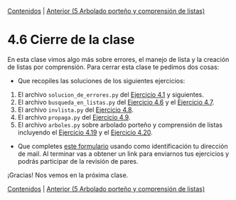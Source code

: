 [Contenidos](../Contenidos.md) \| [Anterior (5 Arbolado porteño y comprensión de listas)](05_Arboles2_LC.md)

# 4.6 Cierre de la clase

En esta clase vimos algo más sobre errores, el manejo de lista y la creación de listas por comprensión. Para cerrar esta clase te pedimos dos cosas:
* Que recopiles las soluciones de los siguientes ejercicios:
 1. El archivo `solucion_de_errores.py` del [Ejercicio 4.1](../04_Listas_y_Listas/01_Bugs.md#ejercicio-41-semántica) y siguientes.
 2. El archivo `busqueda_en_listas.py` del [Ejercicio 4.6](../04_Listas_y_Listas/02_IteradoresLista.md#ejercicio-46-búsquedas-de-un-elemento) y el [Ejercicio 4.7](../04_Listas_y_Listas/02_IteradoresLista.md#ejercicio-47-búsqueda-de-máximo-y-mínimo).
 4. El archivo `invlista.py` del [Ejercicio 4.8](../04_Listas_y_Listas/02_IteradoresLista.md#ejercicio-48-invertir-una-lista).
 5. El archivo `propaga.py` del [Ejercicio 4.9](../04_Listas_y_Listas/02_IteradoresLista.md#ejercicio-49-propagación).
 6. El archivo `arboles.py` sobre arbolado porteño y comprensión de listas incluyendo el [Ejercicio 4.19](../04_Listas_y_Listas/05_Arboles2_LC.md#ejercicio-419-lista-de-altos-de-jacarandá) y el [Ejercicio 4.20](../04_Listas_y_Listas/05_Arboles2_LC.md#ejercicio-420-lista-de-altos-y-diámetros-de-jacarandá).

* Que completes [este formulario](https://docs.google.com/forms/d/1I3B43uVprrHh7ZOFk3d5tO29GOW_lsRM1AMXS2CbNSY) usando como identificación tu dirección de mail.  Al terminar vas a obtener un link para enviarnos tus ejercicios y podrás participar de la revisión de pares.

¡Gracias! Nos vemos en la próxima clase.

[Contenidos](../Contenidos.md) \| [Anterior (5 Arbolado porteño y comprensión de listas)](05_Arboles2_LC.md)

